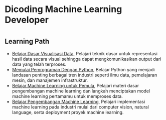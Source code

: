 # Dicoding Machine Learning Developer

# 

## Learning Path

- [Belajar Dasar Visualisasi Data](https://www.dicoding.com/academies/177),
   Pelajari teknik dasar untuk representasi hasil data secara visual sehingga dapat mengkomunikasikan output dari data yang telah terproses.
- [Memulai Pemrograman Dengan Python](https://www.dicoding.com/academies/86),
    Belajar Python yang menjadi landasan penting berbagai tren industri seperti ilmu data, pemelajaran mesin, dan manajemen infrastruktur.
- [Belajar Machine Learning untuk Pemula](https://www.dicoding.com/academies/184),
    Pelajari materi dasar pengembangan machine learning dan langkah menciptakan model machine learning pertamamu untuk memproses data.
- [Belajar Pengembangan Machine Learning](https://www.dicoding.com/academies/185),
    Pelajari implementasi machine learning pada industri mulai dari computer vision, natural language, serta deployment proyek machine learning.


